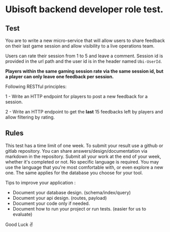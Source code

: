 # Ubisoft backend developer role test.

## Test

You are to write a new micro-service that will allow users to share feedback on their last game session and allow visibility to a live operations team.

Users can rate their session from 1 to 5 and leave a comment. Session id is provided in the url path and the user id is in the header named `Ubi-UserId`.

**Players within the same gaming session rate via the same session id, but a player can only leave one feedback per session.**

Following RESTful principles:

1 - Write an HTTP endpoint for players to post a new feedback for a session.

2 - Write an HTTP endpoint to get the **last** 15 feedbacks left by players and allow filtering by rating.


## Rules

This test has a time limit of one week. To submit your result use a github or gitlab repository.
You can share answers/design/documentation via markdown in the repository.
Submit all your work at the end of your week, whether it's completed or not.
No specific language is required. You may use the language that you're most comfortable with, or even explore a new one. The same applies for the database you choose for your tool.


Tips to improve your application :
- Document your database design. (schema/index/query)
- Document your api design. (routes, payload)
- Document your code only if needed.
- Document how to run your project or run tests. (easier for us to evaluate)


Good Luck :v: